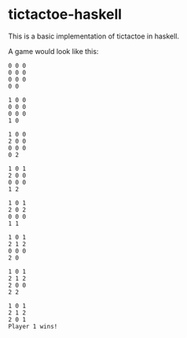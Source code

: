 # tictactoe-haskell
This is a basic implementation of tictactoe in haskell.

A game would look like this:
```
0 0 0
0 0 0
0 0 0
0 0

1 0 0
0 0 0
0 0 0
1 0

1 0 0
2 0 0
0 0 0
0 2

1 0 1
2 0 0
0 0 0
1 2

1 0 1
2 0 2
0 0 0
1 1

1 0 1
2 1 2
0 0 0
2 0

1 0 1
2 1 2
2 0 0
2 2

1 0 1
2 1 2
2 0 1
Player 1 wins!
```
